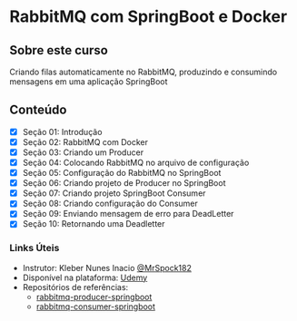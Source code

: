# RabbitMQ com SpringBoot e Docker

## Sobre este curso
Criando filas automaticamente no RabbitMQ, produzindo e consumindo mensagens em uma aplicação SpringBoot

## Conteúdo
- [x] Seção 01: Introdução
- [x] Seção 02: RabbitMQ com Docker
- [x] Seção 03: Criando um Producer
- [x] Seção 04: Colocando RabbitMQ no arquivo de configuração
- [x] Seção 05: Configuração do RabbitMQ no SpringBoot
- [x] Seção 06: Criando projeto de Producer no SpringBoot
- [x] Seção 07: Criando projeto SpringBoot Consumer
- [x] Seção 08: Criando configuração do Consumer
- [x] Seção 09: Enviando mensagem de erro para DeadLetter
- [x] Seção 10: Retornando uma Deadletter

### Links Úteis
- Instrutor: Kleber Nunes Inacio [@MrSpock182](https://github.com/wcaquino)
- Disponível na plataforma: [Udemy](https://www.udemy.com/course/rabbitmq-com-springboot-e-docker)
- Repositórios de referências:
    - [rabbitmq-producer-springboot](https://github.com/MrSpock182/rabbitmq-producer-springboot)
    - [rabbitmq-consumer-springboot](https://github.com/MrSpock182/rabbitmq-consumer-springboot)